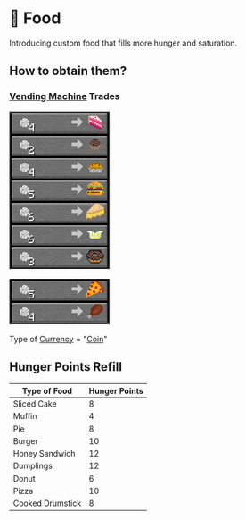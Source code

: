 # 🍞 Food

Introducing custom food that fills more hunger and saturation.

## How to obtain them?

### [Vending Machine](food.md#undefined) Trades

![](<../../.gitbook/assets/image (56).png>)

![](<../../.gitbook/assets/image (47).png>)

Type of [Currency](broken-reference) = "[Coin](../currencies/coin.md)"

## Hunger Points Refill

| Type of Food     | Hunger Points |
| ---------------- | ------------- |
| Sliced Cake      | 8             |
| Muffin           | 4             |
| Pie              | 8             |
| Burger           | 10            |
| Honey Sandwich   | 12            |
| Dumplings        | 12            |
| Donut            | 6             |
| Pizza            | 10            |
| Cooked Drumstick | 8             |
